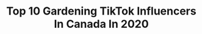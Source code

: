 ---
title: Top 10 Gardening TikTok Influencers In Canada In 2020
description: >-
  Find top gardening TikTok influencers in Canada in 2020. Most popular hashtags: #gardening #school #learnontiktok #covid19.
platform: TikTok
profiles:
  - username: "averagesizedpp"
    fullname: >-
      Averagesizedpp
    location: "Canada"
    followers: 66378
    engagement: 1034
    commentsToLikes: 0.013115
    id: ck807c75iprlx0j78gzdswj3r
    verified: false
    hashtags: "#nhlallstar, #seeya, #walkitback, #eyesonme"
  - username: "jessiejj90"
    fullname: >-
      Jessie Jacobson
    location: "Canada"
    followers: 61483
    engagement: 823
    commentsToLikes: 0.017627
    id: ck9r92rxkeu2t0j78fw8fewrw
    verified: false
    hashtags: "#jerky, #haircut, #crackmyfinger, #instacart"
  - username: "gardenfood"
    fullname: >-
      Free as the Wind
    location: "Canada"
    followers: 3177
    engagement: 179
    commentsToLikes: 0.013903
    id: ckafttkhu714m0i783b2fs7d7
    verified: false
    hashtags: "#quarantinelife, #babyplant, #happyflower, #howto"
  - username: "greatgifts"
    fullname: >-
      🎁 GreatGifts
    location: "Canada"
    followers: 189299
    engagement: 2072
    commentsToLikes: 0.044765
    id: ck81s6jcqqcox0j788qtgxokj
    verified: false
    hashtags: "#fern, #greenthumb, #hugging, #henna"
  - username: "starrygirl69"
    fullname: >-
      fat idiot
    location: "Canada"
    followers: 3295
    engagement: 1375
    commentsToLikes: 0.078039
    id: ck961yngeohd50j78g83g20cp
    verified: false
    hashtags: "#gayyyy, #lgbtq, #purple, #skateboarding"
  - username: "chelsboccongelle"
    fullname: >-
      Chelsie
    location: "Canada"
    followers: 32114
    engagement: 2266
    commentsToLikes: 0.084433
    id: ck9flmqqdor7c0j786pyoolal
    verified: false
    hashtags: "#bestfriends, #covid19, #university, #flowers"
  - username: "badasspapa1"
    fullname: >-
      badasspapa
    location: "Canada"
    followers: 18154
    engagement: 1258
    commentsToLikes: 0.142890
    id: ckacvl8ieoah10i78a6g7tvem
    verified: false
    hashtags: "#calories, #mylive, #mowing, #disabilty"
  - username: "northern.country.girl"
    fullname: >-
      NorthernCountryGirl
    location: "Canada"
    followers: 9600
    engagement: 1686
    commentsToLikes: 0.073791
    id: ck9fdqveups460j788494mr6r
    verified: false
    hashtags: "#gardening, #comservative, #christianguy, #duetthis"
  - username: "tamiaoveres"
    fullname: >-
      Tamia 
    location: "Canada"
    followers: 228735
    engagement: 1892
    commentsToLikes: 0.017373
    id: ck8osvaarii1q0j78zbn12ijv
    verified: false
    hashtags: "#minitutorials, #learnfromme, #keepingbusy, #edit"
  - username: "johnqueertractorco"
    fullname: >-
      Clark
    location: "Canada"
    followers: 91238
    engagement: 1789
    commentsToLikes: 0.024079
    id: ck90r22bfkqg50j78jupamdux
    verified: false
    hashtags: "#acnh, #baddancer, #gardening, #quarancut"
---
